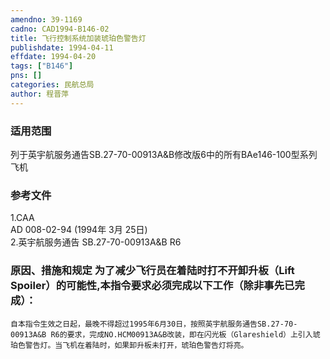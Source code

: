 ```yaml
---
amendno: 39-1169  
cadno: CAD1994-B146-02  
title: 飞行控制系统加装琥珀色警告灯  
publishdate: 1994-04-11  
effdate: 1994-04-20  
tags: ["B146"]  
pns: []  
categories: 民航总局  
author: 程晋萍  
---
```

  
### 适用范围  
列于英宇航服务通告SB.27-70-00913A&B修改版6中的所有BAe146-100型系列飞机  
  
<!--more-->  
### 参考文件  
1.CAA  
AD 008-02-94 (1994年 3月 25日)  
    2.英宇航服务通告 SB.27-70-00913A&B R6  
  
### 原因、措施和规定 为了减少飞行员在着陆时打不开卸升板（Lift Spoiler）的可能性,本指令要求必须完成以下工作（除非事先已完成）：  
    自本指令生效之日起，最晚不得超过1995年6月30日，按照英宇航服务通告SB.27-70-00913A&B R6的要求，完成NO.HCM00913A&B改装，即在闪光板（Glareshield）上引入琥珀色警告灯。当飞机在着陆时，如果卸升板未打开，琥珀色警告灯将亮。  
